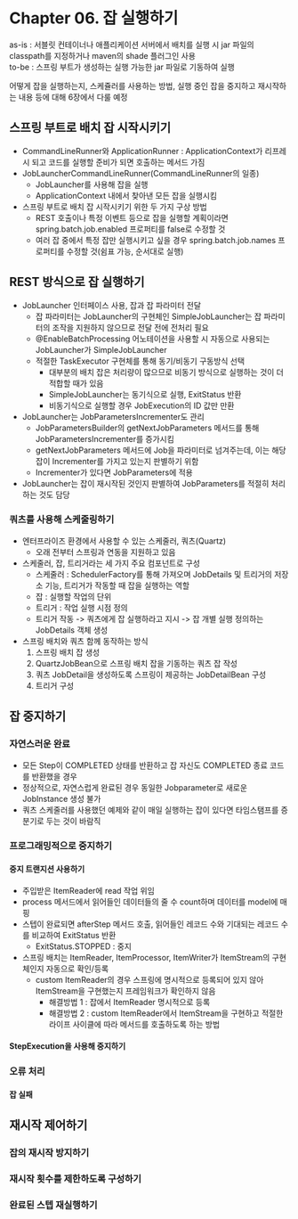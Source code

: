 # Chapter 06. 잡 실행하기

as-is : 서블릿 컨테이너나 애플리케이션 서버에서 배치를 실행 시 jar 파일의 classpath를 지정하거나 maven의 shade 플러그인 사용  
to-be : 스프링 부트가 생성하는 실행 가능한 jar 파일로 기동하여 실행  

어떻게 잡을 실행하는지, 스케쥴러를 사용하는 방법, 실행 중인 잡을 중지하고 재시작하는 내용 등에 대해 6장에서 다룰 예정

## 스프링 부트로 배치 잡 시작시키기
- CommandLineRunner와 ApplicationRunner : ApplicationContext가 리프레시 되고 코드를 실행할 준비가 되면 호출하는 메서드 가짐
- JobLauncherCommandLineRunner(CommandLineRunner의 일종)
  - JobLauncher를 사용해 잡을 실행
  - ApplicationContext 내에서 찾아낸 모든 잡을 실행시킴
- 스프링 부트로 배치 잡 시작시키기 위한 두 가지 구상 방법
  - REST 호출이나 특정 이벤트 등으로 잡을 실행할 계획이라면 spring.batch.job.enabled 프로퍼티를 false로 수정할 것
  - 여러 잡 중에서 특정 잡만 실행시키고 싶을 경우 spring.batch.job.names 프로퍼티를 수정할 것(쉼표 가능, 순서대로 실행)

## REST 방식으로 잡 실행하기
- JobLauncher 인터페이스 사용, 잡과 잡 파라미터 전달
  - 잡 파라미터는 JobLauncher의 구현체인 SimpleJobLauncher는 잡 파라미터의 조작을 지원하지 않으므로 전달 전에 전처리 필요
  - @EnableBatchProcessing 어노테이션을 사용할 시 자동으로 사용되는 JobLauncher가 SimpleJobLauncher
  - 적절한 TaskExecutor 구현체를 통해 동기/비동기 구동방식 선택
    - 대부분의 배치 잡은 처리량이 많으므로 비동기 방식으로 실행하는 것이 더 적합할 때가 있음
    - SimpleJobLauncher는 동기식으로 실행, ExitStatus 반환
    - 비동기식으로 실행할 경우 JobExecution의 ID 값만 만환
- JobLauncher는 JobParametersIncrementer도 관리
  - JobParametersBuilder의 getNextJobParameters 메서드를 통해 JobParametersIncrementer를 증가시킴
  - getNextJobParameters 메서드에 Job을 파라미터로 넘겨주는데, 이는 해당 잡이 Incrementer를 가지고 있는지 판별하기 위함
  - Incrementer가 있다면 JobParameters에 적용
- JobLauncher는 잡이 재시작된 것인지 판별하여 JobParameters를 적절히 처리하는 것도 담당

### 쿼츠를 사용해 스케줄링하기
- 엔터프라이즈 환경에서 사용할 수 있는 스케줄러, 쿼츠(Quartz)
  - 오래 전부터 스프링과 연동을 지원하고 있음
- 스케줄러, 잡, 트리거라는 세 가지 주요 컴포넌트로 구성
  - 스케줄러 : SchedulerFactory를 통해 가져오며 JobDetails 및 트리거의 저장소 기능, 트리거가 작동할 때 잡을 실행하는 역할
  - 잡 : 실행할 작업의 단위
  - 트리거 : 작업 실행 시점 정의
  - 트리거 작동 -> 쿼츠에게 잡 실행하라고 지시 -> 잡 개별 실행 정의하는 JobDetails 객체 생성
- 스프링 배치와 쿼츠 함께 동작하는 방식
  1. 스프링 배치 잡 생성
  2. QuartzJobBean으로 스프링 배치 잡을 기동하는 쿼츠 잡 작성
  3. 쿼츠 JobDetail을 생성하도록 스프링이 제공하는 JobDetailBean 구성
  4. 트리거 구성

## 잡 중지하기
### 자연스러운 완료
- 모든 Step이 COMPLETED 상태를 반환하고 잡 자신도 COMPLETED 종료 코드를 반환했을 경우
- 정상적으로, 자연스럽게 완료된 경우 동일한 Jobparameter로 새로운 JobInstance 생성 불가
- 쿼츠 스케줄러를 사용했던 예제와 같이 매일 실행하는 잡이 있다면 타임스탬프를 증분기로 두는 것이 바람직

### 프로그래밍적으로 중지하기
#### 중지 트랜지션 사용하기
- 주입받은 ItemReader에 read 작업 위임
- process 메서드에서 읽어들인 데이터들의 줄 수 count하며 데이터를 model에 매핑
- 스텝이 완료되면 afterStep 메서드 호출, 읽어들인 레코드 수와 기대되는 레코드 수를 비교하여 ExitStatus 반환
  - ExitStatus.STOPPED : 중지
- 스프링 배치는 ItemReader, ItemProcessor, ItemWriter가 ItemStream의 구현체인지 자동으로 확인/등록
  - custom ItemReader의 경우 스프링에 명시적으로 등록되어 있지 않아 ItemStream을 구현했는지 프레임워크가 확인하지 않음
    - 해결방법 1 : 잡에서 ItemReader 명시적으로 등록
    - 해결방법 2 : custom ItemReader에서 ItemStream을 구현하고 적절한 라이프 사이클에 따라 메서드를 호출하도록 하는 방법

#### StepExecution을 사용해 중지하기

### 오류 처리
#### 잡 실패

## 재시작 제어하기
### 잡의 재시작 방지하기
### 재시작 횟수를 제한하도록 구성하기
### 완료된 스텝 재실행하기

